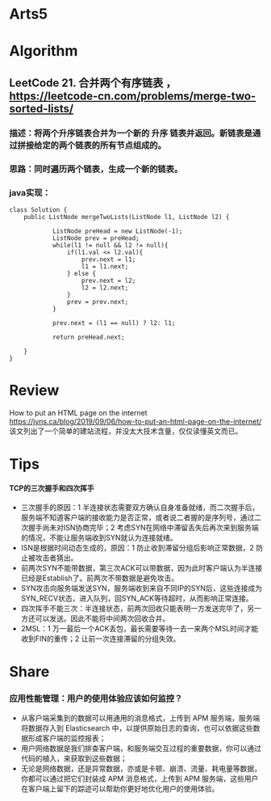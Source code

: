 Arts5
===

# Algorithm
## LeetCode 21. 合并两个有序链表 ，<https://leetcode-cn.com/problems/merge-two-sorted-lists/>
### 描述：将两个升序链表合并为一个新的 升序 链表并返回。新链表是通过拼接给定的两个链表的所有节点组成的。 
### 思路：同时遍历两个链表，生成一个新的链表。
### java实现：
    class Solution {
        public ListNode mergeTwoLists(ListNode l1, ListNode l2) {

                ListNode preHead = new ListNode(-1);
                ListNode prev = preHead;
                while(l1 != null && l2 != null){
                    if(l1.val <= l2.val){
                        prev.next = l1;
                        l1 = l1.next;
                    } else {
                        prev.next = l2;
                        l2 = l2.next;
                    }
                    prev = prev.next;
                }

                prev.next = (l1 == null) ? l2: l1;

                return preHead.next;

        }
    }

# Review
How to put an HTML page on the internet 
<https://jvns.ca/blog/2019/09/06/how-to-put-an-html-page-on-the-internet/>  
该文列出了一个简单的建站流程，并没太大技术含量，仅仅读懂英文而已。

# Tips
#### TCP的三次握手和四次挥手
 - 三次握手的原因：1 半连接状态需要双方确认自身准备就绪，而二次握手后，服务端不知道客户端的接收能力是否正常，或者说二者握的是序列号，通过二次握手尚未对ISN协商完毕；2 考虑SYN在网络中滞留丢失后再次来到服务端的情况，不能让服务端收到SYN就认为连接就绪。
 - ISN是根据时间动态生成的，原因：1 防止收到滞留分组后影响正常数据，2 防止被攻击者猜出。
 - 前两次SYN不能带数据，第三次ACK可以带数据，因为此时客户端认为半连接已经是Establish了。前两次不带数据是避免攻击。
 - SYN攻击向服务端发送SYN，服务端收到来自不同IP的SYN后，这些连接成为SYN_RECV状态，进入队列，回SYN_ACK等待超时，从而影响正常连接。
 - 四次挥手不能三次：半连接状态，前两次回收只能表明一方发送完毕了，另一方还可以发送。因此不能将中间两次回收合并。
 - 2MSL：1 万一最后一个ACK丢包，最长需要等待一去一来两个MSL时间才能收到FIN的重传；2 让前一次连接滞留的分组失效。


# Share
### 应用性能管理：用户的使用体验应该如何监控？
 - 从客户端采集到的数据可以用通用的消息格式，上传到 APM 服务端，服务端将数据存入到 Elasticsearch 中，以提供原始日志的查询，也可以依据这些数据形成客户端的监控报表；
 - 用户网络数据是我们排查客户端，和服务端交互过程的重要数据，你可以通过代码的植入，来获取到这些数据；
 - 无论是网络数据，还是异常数据，亦或是卡顿、崩溃、流量、耗电量等数据，你都可以通过把它们封装成 APM 消息格式，上传到 APM 服务端，这些用户在客户端上留下的踪迹可以帮助你更好地优化用户的使用体验。
